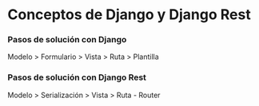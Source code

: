 # Conceptos de Django y Django Rest

### Pasos de solución con Django
Modelo > Formulario > Vista > Ruta > Plantilla

### Pasos de solución con Django Rest 
Modelo > Serialización > Vista > Ruta - Router 

